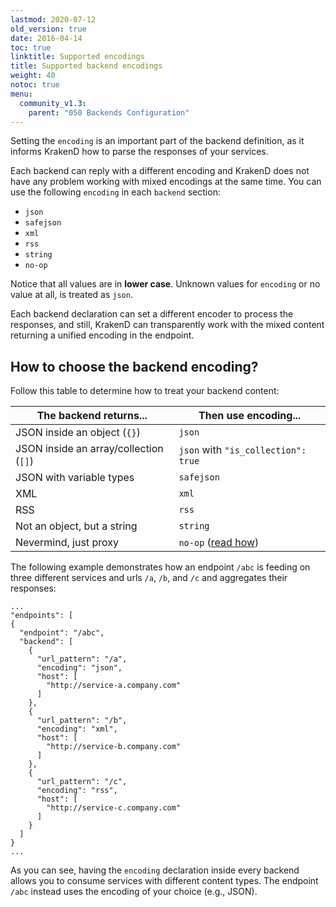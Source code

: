 ```yaml
---
lastmod: 2020-07-12
old_version: true
date: 2016-04-14
toc: true
linktitle: Supported encodings
title: Supported backend encodings
weight: 40
notoc: true
menu:
  community_v1.3:
    parent: "050 Backends Configuration"
---
```

Setting the `encoding` is an important part of the backend definition, as it informs KrakenD how to parse the responses of your services.

Each backend can reply with a different encoding and KrakenD does not have any problem working with mixed encodings at the same time. You can use the following `encoding` in each `backend` section:

- `json`
- `safejson`
- `xml`
- `rss`
- `string`
- `no-op`


Notice that all values are in **lower case**. Unknown values for `encoding` or no value at all, is treated as `json`.

Each backend declaration can set a different encoder to process the responses, and still, KrakenD can transparently work with the mixed content returning a unified encoding in the endpoint.

## How to choose the backend encoding?
Follow this table to determine how to treat your backend content:

| The backend returns...                 | Then use encoding...                |
|----------------------------------------|-------------------------------------|
| JSON inside an object (`{}`)           | `json`                              |
| JSON inside an array/collection (`[]`) | `json` with `"is_collection": true` |
| JSON with variable types               | `safejson`                          |
| XML                                    | `xml`                               |
| RSS                                    | `rss`                               |
| Not an object, but a string            | `string`                            |
| Nevermind, just proxy                  | `no-op` ([read how](/docs/v1.3/endpoints/no-op/)) |



The following example demonstrates how an endpoint `/abc` is feeding on three different services and urls  `/a`, `/b`, and `/c` and aggregates their responses:

	...
	"endpoints": [
    {
      "endpoint": "/abc",
      "backend": [
        {
          "url_pattern": "/a",
          "encoding": "json",
          "host": [
            "http://service-a.company.com"
          ]
        },
        {
          "url_pattern": "/b",
          "encoding": "xml",
          "host": [
            "http://service-b.company.com"
          ]
        },
        {
          "url_pattern": "/c",
          "encoding": "rss",
          "host": [
            "http://service-c.company.com"
          ]
        }
      ]
    }
    ...

As you can see, having the `encoding` declaration inside every backend allows you to consume services with different content types. The endpoint `/abc` instead uses the encoding of your choice (e.g., JSON).
